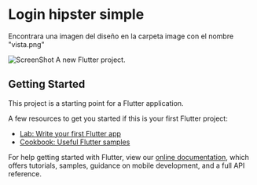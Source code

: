 # Login hipster simple
Encontrara una imagen del diseño en la carpeta image con el nombre "vista.png"

![ScreenShot](https://raw.github.com/{Gamas-G}/{Login_FlutterDesign}/{master}/{image/vista.png})
A new Flutter project.

## Getting Started

This project is a starting point for a Flutter application.

A few resources to get you started if this is your first Flutter project:

- [Lab: Write your first Flutter app](https://flutter.dev/docs/get-started/codelab)
- [Cookbook: Useful Flutter samples](https://flutter.dev/docs/cookbook)

For help getting started with Flutter, view our
[online documentation](https://flutter.dev/docs), which offers tutorials,
samples, guidance on mobile development, and a full API reference.
